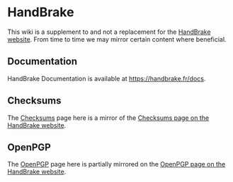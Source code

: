 # HandBrake

This wiki is a supplement to and not a replacement for the [HandBrake website](https://handbrake.fr). From time to time we may mirror certain content where beneficial.

## Documentation

HandBrake Documentation is available at https://handbrake.fr/docs.

## Checksums

The [Checksums](https://github.com/HandBrake/HandBrake/wiki/Checksums) page here is a mirror of the [Checksums page on the HandBrake website](https://handbrake.fr/checksums.php).

## OpenPGP

The [OpenPGP](https://github.com/HandBrake/HandBrake/wiki/OpenPGP) page here is partially mirrored on the [OpenPGP page on the HandBrake website](https://handbrake.fr/openpgp.php).
